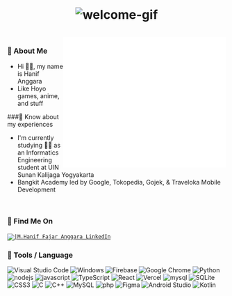 <h1 align="center">
<div align="center">
    <img align="center"  src="https://github.com/fellis-cp/fellis-cp/assets/60042724/6b0fee18-55c6-452e-9fe1-f29183b2ebc2" width="800px" height="350px" alt="welcome-gif">
</div>

<br />


<img align="right" height="300" width="375" alt="Github metrics" src="https://github.com/fellis-cp/fellis-cp/blob/repo-main/github-metrics.svg"/>

### 💬 About Me

- Hi 👋🏻, my name is Hanif Anggara
- Like Hoyo games, anime, and stuff

###📄 Know about my experiences

- I'm currently studying ✍🏻 as an Informatics Engineering student at UIN Sunan Kalijaga Yogyakarta
- Bangkit Academy led by Google, Tokopedia, Gojek, & Traveloka Mobile Development

<br />

### 📡 Find Me On

<a href="https://www.linkedin.com/in/m-hanif-fajar-anggara-a71950278/"><code><img alt="|M.Hanif Fajar Anggara LinkedIn" 
    src="https://img.shields.io/badge/linkedin-%230077B5.svg?style=flat-square&logo=linkedin&logoColor=white" /></code></a>


### 🔧 Tools / Language

![Visual Studio Code](https://img.shields.io/badge/Visual%20Studio%20Code-0078d7.svg?style=flat-square&logo=visual-studio-code&logoColor=white)
![Windows](https://img.shields.io/badge/Windows-0078D6?style=flat-square&logo=windows&logoColor=white)
![Firebase](https://img.shields.io/badge/Firebase-039BE5?style=for-the-badge&logo=Firebase&logoColor=white)
![Google Chrome](https://img.shields.io/badge/Google%20Chrome-4285F4?style=flat-square&logo=GoogleChrome&logoColor=white)
![Python](https://img.shields.io/badge/python-3670A0?style=flat-square&logo=python&logoColor=ffdd54)
![nodejs](https://img.shields.io/badge/nodejs-339933?style=flat-square&logo=node.js&logoColor=white)
![javascript](https://img.shields.io/badge/javascript-F7DF1E?style=flat-square&logo=javascript&logoColor=black)
![TypeScript](https://img.shields.io/badge/typescript-%23007ACC.svg?style=flat-square&logo=typescript&logoColor=white)
![React](https://img.shields.io/badge/react-%2320232a.svg?style=flat-square&logo=react&logoColor=%2361DAFB)
![Vercel](https://img.shields.io/badge/vercel-%23000000.svg?style=flat-square&logo=vercel&logoColor=white)
![mysql](https://img.shields.io/badge/mysql-4479A1?style=flat-square&logo=mysql&logoColor=white)
![SQLite](https://img.shields.io/badge/sqlite-%2307405e.svg?style=flat-square&logo=sqlite&logoColor=white)
![CSS3](https://img.shields.io/badge/css3-%231572B6.svg?style=flat-square&logo=css3&logoColor=white)
![C](https://img.shields.io/badge/c-%2300599C.svg?style=flat-square&logo=c&logoColor=white)
![C++](https://img.shields.io/badge/c++-%2300599C.svg?style=flat-square&logo=c%2B%2B&logoColor=white)
![MySQL](https://img.shields.io/badge/mysql-%2300f.svg?style=for-the-badge&logo=mysql&logoColor=white)
![php](https://img.shields.io/badge/php-777BB4?style=flat-square&logo=php&logoColor=white)
![Figma](https://img.shields.io/badge/figma-%23F24E1E.svg?style=for-the-badge&logo=figma&logoColor=white)
![Android Studio](https://img.shields.io/badge/Android%20Studio-3DDC84.svg?style=for-the-badge&logo=android-studio&logoColor=white)
![Kotlin](https://img.shields.io/badge/kotlin-%237F52FF.svg?style=for-the-badge&logo=kotlin&logoColor=white)

<br />


